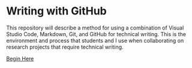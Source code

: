 # Writing with GitHub

This repository will describe a method for using a combination of Visual Studio Code, Markdown, Git, and GitHub for technical writing.
This is the environment and process that students and I use when collaborating on research projects that require technical writing.

[Begin Here](outline.md)

